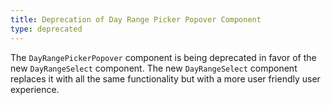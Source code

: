 ```yaml
---
title: Deprecation of Day Range Picker Popover Component
type: deprecated
---
```


The `DayRangePickerPopover` component is being deprecated in favor of the new `DayRangeSelect` component. The new `DayRangeSelect` component replaces it with all the same functionality but with a more user friendly user experience.
